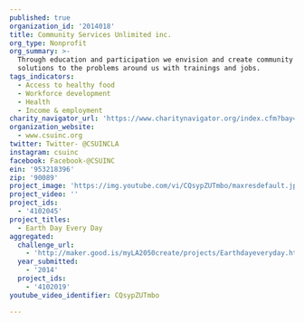 ```yaml
---
published: true
organization_id: '2014018'
title: Community Services Unlimited inc.
org_type: Nonprofit
org_summary: >-
  Through education and participation we envision and create community driven
  solutions to the problems around us with trainings and jobs.
tags_indicators:
  - Access to healthy food
  - Workforce development
  - Health
  - Income & employment
charity_navigator_url: 'https://www.charitynavigator.org/index.cfm?bay=search.profile&ein=953218396'
organization_website:
  - www.csuinc.org
twitter: Twitter- @CSUINCLA
instagram: csuinc
facebook: Facebook-@CSUINC
ein: '953218396'
zip: '90089'
project_image: 'https://img.youtube.com/vi/CQsypZUTmbo/maxresdefault.jpg'
project_video: ''
project_ids:
  - '4102045'
project_titles:
  - Earth Day Every Day
aggregated:
  challenge_url:
    - 'http://maker.good.is/myLA2050create/projects/Earthdayeveryday.html'
  year_submitted:
    - '2014'
  project_ids:
    - '4102019'
youtube_video_identifier: CQsypZUTmbo

---
```

